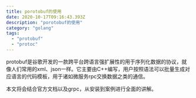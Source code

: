 ```yaml
---
title: porotobuf的使用
date: 2020-10-17T09:16:43.393Z
description: "porotobuf的使用"
category: "golang"
tags:
  - "protobuf"
  - "protoc"
---
```

protobuf是谷歌开发的一款跨平台跨语言强扩展性的用于序列化数据的协议，就像人们常用的xml、json一样。它主要由C++编写，用户按照语法可以批量生成对应语言的代码模板，用于诸如微服务rpc交换数据之类的通信。

本文将会结合官方文档以及grpc，从安装到案例进行全面的讲解。